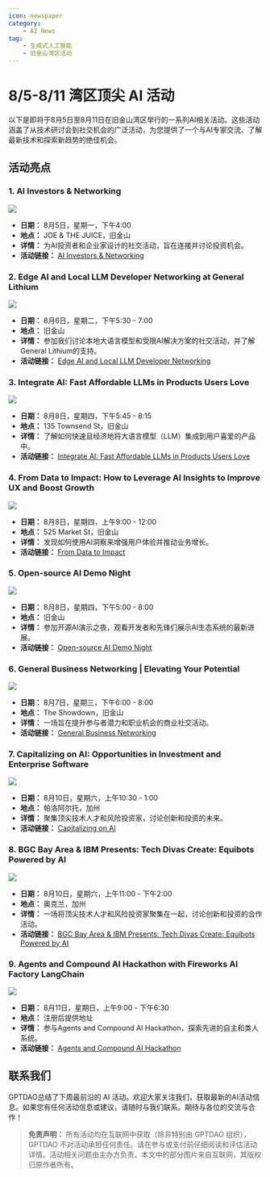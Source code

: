```yaml
---
icon: newspaper
category:
    - AI News
tag:
    - 生成式人工智能
    - 旧金山湾区活动
---
```


# 8/5-8/11 湾区顶尖 AI 活动

以下是即将于8月5日至8月11日在旧金山湾区举行的一系列AI相关活动。这些活动涵盖了从技术研讨会到社交机会的广泛活动，为您提供了一个与AI专家交流、了解最新技术和探索新趋势的绝佳机会。

## 活动亮点

### 1. AI Investors & Networking

![](https://img.evbuc.com/https%3A%2F%2Fcdn.evbuc.com%2Fimages%2F801280229%2F9806819543%2F1%2Foriginal.20240703-193434?w=940&auto=format%2Ccompress&q=75&sharp=10&rect=0%2C43%2C1386%2C693&s=567f658ae662caf7240926a585aef2a7)

- **日期：** 8月5日，星期一，下午4:00
- **地点：** JOE & THE JUICE，旧金山
- **详情：** 为AI投资者和企业家设计的社交活动，旨在连接并讨论投资机会。
- **活动链接：** [AI Investors & Networking](https://www.eventbrite.com/e/ai-investors-networking-tickets-940618775077)

### 2. Edge AI and Local LLM Developer Networking at General Lithium

![](https://images.lumacdn.com/cdn-cgi/image/format=auto,fit=cover,dpr=2,background=white,quality=75,width=400,height=400/event-covers/x9/d5312103-e2e9-4ce1-bd04-e26aed389c02)

- **日期：** 8月6日，星期二，下午5:30 - 7:00
- **地点：** 旧金山
- **详情：** 参加我们讨论本地大语言模型和受限AI解决方案的社交活动，并了解General Lithium的支持。
- **活动链接：** [Edge AI and Local LLM Developer Networking](https://lu.ma/d53u26ow)

### 3. Integrate AI: Fast Affordable LLMs in Products Users Love

![](https://secure.meetupstatic.com/photos/event/a/0/2/b/600_522641003.webp?w=750)

- **日期：** 8月8日，星期四，下午5:45 - 8:15
- **地点：** 135 Townsend St，旧金山
- **详情：** 了解如何快速且经济地将大语言模型（LLM）集成到用户喜爱的产品中。
- **活动链接：** [Integrate AI: Fast Affordable LLMs in Products Users Love](https://www.meetup.com/silicon-valley-project-ai/events/301701019/)

### 4. From Data to Impact: How to Leverage AI Insights to Improve UX and Boost Growth

![](https://images.lumacdn.com/cdn-cgi/image/format=auto,fit=cover,dpr=2,background=white,quality=75,width=400,height=400/event-covers/oi/e16008ad-d4f9-4544-8dda-8571e8f3b3bf)

- **日期：** 8月8日，星期四，上午9:00 - 12:00
- **地点：** 525 Market St，旧金山
- **详情：** 发现如何使用AI洞察来增强用户体验并推动业务增长。
- **活动链接：** [From Data to Impact](https://lu.ma/ola1ht62)

### 5. Open-source AI Demo Night

![](https://images.lumacdn.com/cdn-cgi/image/format=auto,fit=cover,dpr=2,background=white,quality=75,width=400,height=400/event-covers/0p/6489ca52-4b73-4f35-aab1-fac6e868b64f)

- **日期：** 8月8日，星期四，下午5:00 - 8:00
- **地点：** 旧金山
- **详情：** 参加开源AI演示之夜，观看开发者和先锋们展示AI生态系统的最新进展。
- **活动链接：** [Open-source AI Demo Night](https://lu.ma/oss-ai)

### 6. General Business Networking | Elevating Your Potential

![](https://img.evbuc.com/https%3A%2F%2Fcdn.evbuc.com%2Fimages%2F811117349%2F1764357700343%2F1%2Foriginal.20240719-203611?w=940&auto=format%2Ccompress&q=75&sharp=10&rect=0%2C120%2C1920%2C960&s=38bb10b058ab19c5886ad26d0c21a869)

- **日期：** 8月7日，星期三，下午6:00 - 8:00
- **地点：** The Showdown，旧金山
- **详情：** 一场旨在提升参与者潜力和职业机会的商业社交活动。
- **活动链接：** [General Business Networking](https://www.eventbrite.com/e/general-business-networking-elevating-your-potential-sf-tickets-942438668427)

### 7. Capitalizing on AI: Opportunities in Investment and Enterprise Software

![](https://images.lumacdn.com/cdn-cgi/image/format=auto,fit=cover,dpr=2,background=white,quality=75,width=280,height=280/event-covers/2a/35eff252-f785-4736-8660-41a7273101f3)

- **日期：** 8月10日，星期六，上午10:30 - 1:00
- **地点：** 帕洛阿尔托，加州
- **详情：** 聚集顶尖技术人才和风险投资家，讨论创新和投资的未来。
- **活动链接：** [Capitalizing on AI](https://lu.ma/kjua75ij)

### 8. BGC Bay Area & IBM Presents: Tech Divas Create: Equibots Powered by AI

![](https://img.evbuc.com/https%3A%2F%2Fcdn.evbuc.com%2Fimages%2F793462239%2F2183525125893%2F1%2Foriginal.20240620-190407?w=940&auto=format%2Ccompress&q=75&sharp=10&rect=0%2C29%2C2492%2C1246&s=77b8f1f13409e3cc2bfd4250febf28de)

- **日期：** 8月10日，星期六，上午11:00 - 下午2:00
- **地点：** 奥克兰，加州
- **详情：** 一场将顶尖技术人才和风险投资家聚集在一起，讨论创新和投资的合作活动。
- **活动链接：** [BGC Bay Area & IBM Presents: Tech Divas Create: Equibots Powered by AI](https://www.eventbrite.com/e/bgc-bay-area-ibm-presents-tech-divas-create-equibots-powered-by-ai-tickets-936880844827)

### 9. Agents and Compound AI Hackathon with Fireworks AI Factory LangChain

![](https://images.lumacdn.com/cdn-cgi/image/format=auto,fit=cover,dpr=2,background=white,quality=75,width=280,height=280/event-covers/dk/2809f1f3-4279-4a2b-995b-6e3331e27493)

- **日期：** 8月11日，星期日，上午9:00 - 下午6:30
- **地点：** 注册后提供地址
- **详情：** 参与Agents and Compound AI Hackathon，探索先进的自主和类人系统。
- **活动链接：** [Agents and Compound AI Hackathon](https://lu.ma/kwp4mkr3)

## 联系我们

GPTDAO总结了下周最前沿的 AI 活动。欢迎大家关注我们，获取最新的AI活动信息。如果您有任何活动信息或建议，请随时与我们联系。期待与各位的交流与合作！

> **免责声明：** 所有活动均在互联网中获取（除非特别由 GPTDAO 组织），GPTDAO 不对活动承担任何责任。请在参与或支付前仔细阅读和评估活动详情。活动相关问题由主办方负责。本文中的部分图片来自互联网，其版权归原作者所有。